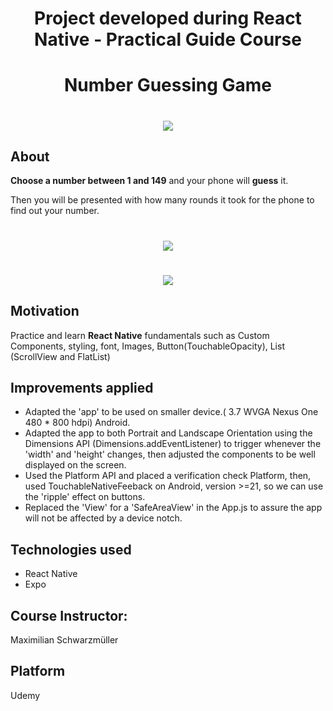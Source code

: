 <h1 align="center">Project developed during React Native - Practical Guide Course</h1>

<h1 align="center">Number Guessing Game</h1>

<h1 align="center"><img src="https://ik.imagekit.io/cnbmdh4b9w/Screenshot_4_DwnOWG2ov.png?updatedAt=1633041390883"></h1>

## About

**Choose a number between 1 and 149** and your phone will **guess** it. 

<p>Then you will be presented with how many rounds it took for the phone to find out your number.</p> 

<h1 align="center"><img src="https://ik.imagekit.io/cnbmdh4b9w/Screenshot_5_BYJVbogrPsf.png?updatedAt=1633041390867"/></h1>

<h1 align="center"><img src="https://ik.imagekit.io/cnbmdh4b9w/Screenshot_2_ac4pPt_Ay.png?updatedAt=1633041236314"/></h1>



## Motivation
Practice and learn **React Native** fundamentals such as Custom Components, styling, font, Images, Button(TouchableOpacity), List (ScrollView and FlatList)

## Improvements applied
- Adapted the 'app' to be used on smaller device.( 3.7 WVGA Nexus One 480 * 800 hdpi) Android.
- Adapted the app to both Portrait and Landscape Orientation using the Dimensions API (Dimensions.addEventListener) to trigger whenever the 'width' and 'height' changes, then adjusted the  components to be well displayed on the screen.
- Used the Platform API and placed a verification check Platform, then, used TouchableNativeFeeback on Android, version >=21, so we can use the 'ripple' effect on buttons.
- Replaced the 'View' for a 'SafeAreaView' in the App.js to assure the app will not be affected by a device notch.

## Technologies used
- React Native
- Expo

## Course Instructor:
<p>Maximilian Schwarzmüller</p>

## Platform
<p>Udemy</p>


